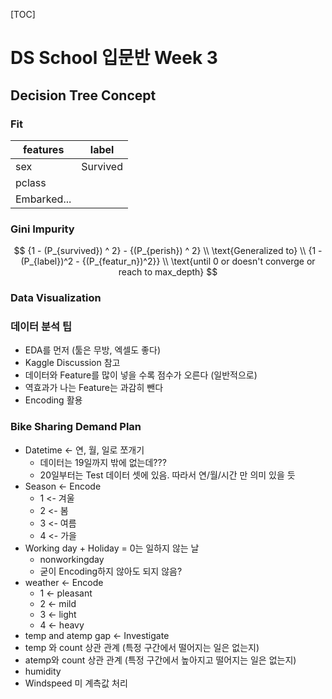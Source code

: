 [TOC]

# DS School 입문반 Week 3

## Decision Tree Concept

### Fit

| features    | label    |
| ----------- | -------- |
| sex         | Survived |
| pclass      |          |
| Embarked... |          |

### Gini Impurity

$$
{1 - (P_{survived}) ^ 2}  - {(P_{perish}) ^ 2} \\ 
\text{Generalized to} \\
{1 - (P_{label})^2 - {(P_{featur_n})^2}} \\
\text{until 0 or doesn't converge or reach to max_depth}
$$

### Data Visualization



### 데이터 분석 팁

- EDA를 먼저 (툴은 무방, 엑셀도 좋다)
- Kaggle Discussion 참고
- 데이터와 Feature를 많이 넣을 수록 점수가 오른다 (일반적으로)
- 역효과가 나는 Feature는 과감히 뺀다
- Encoding 활용

### Bike Sharing Demand Plan

- Datetime <- 연, 월, 일로 쪼개기
  - 데이터는 19일까지 밖에 없는데???
  - 20일부터는 Test 데이터 셋에 있음. 따라서 연/월/시간 만 의미 있을 듯
- Season <- Encode
  - 1 <- 겨울
  - 2 <- 봄
  - 3 <- 여름
  - 4 <- 가을
- Working day + Holiday = 0는 일하지 않는 날
  - nonworkingday
  - 굳이 Encoding하지 않아도 되지 않음?
- weather <- Encode
  - 1 <- pleasant
  - 2 <- mild
  - 3 <- light
  - 4 <- heavy
- temp and atemp gap <- Investigate
- temp 와 count 상관 관계 (특정 구간에서 떨어지는 일은 없는지)
- atemp와 count 상관 관계 (특정 구간에서 높아지고 떨어지는 일은 없는지)
- humidity
- Windspeed 미 계측값 처리

